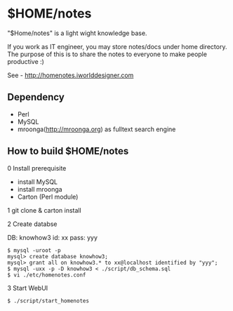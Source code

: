 # $HOME/notes

"$Home/notes" is a light wight knowledge base.

If you work as IT engineer, you may store notes/docs under home directory.
The purpose of this is to share the notes to everyone to make people productive :)

See - http://homenotes.iworlddesigner.com 

## Dependency 
* Perl
* MySQL 
* mroonga(http://mroonga.org) as fulltext search engine

## How to build $HOME/notes
0 Install prerequisite

 - install MySQL
 - install mroonga
 - Carton (Perl module)

1 git clone & carton install 

2 Create databse

DB: knowhow3
id: xx
pass: yyy

    $ mysql -uroot -p
    mysql> create database knowhow3;
    mysql> grant all on knowhow3.* to xx@localhost identified by "yyy";
    $ mysql -uxx -p -D knowhow3 < ./script/db_schema.sql
    $ vi ./etc/homenotes.conf
    
3 Start WebUI
    
    $ ./script/start_homenotes

